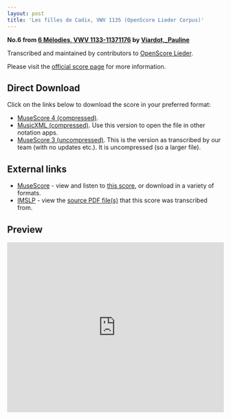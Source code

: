 ```yaml
---
layout: post
title: 'Les filles de Cadix, VWV 1135 (OpenScore Lieder Corpus)'
---
```


__No.6 from [6 Mélodies, VWV 1133-11371176](https://fourscoreandmore.org/openscore/lieder/Viardot,_Pauline/6_M%C3%A9lodies,_VWV_1133-11371176/) by [Viardot,_Pauline](https://fourscoreandmore.org/openscore/lieder/Viardot,_Pauline)__

Transcribed and maintained by contributors to [OpenScore Lieder].

Please visit the [official score page] for more information.

[official score page]: https://musescore.com/openscore-lieder-corpus/scores/5975897
[OpenScore Lieder]: https://musescore.com/openscore-lieder-corpus

## Direct Download

Click on the links below to download the score in your preferred format:
- [MuseScore 4 (compressed)](https://fourscoreandmore.org/openscore/lieder/Viardot,_Pauline/6_M%C3%A9lodies,_VWV_1133-11371176/6_Les_filles_de_Cadix,_VWV_1135.mscz).
- [MusicXML (compressed)](https://fourscoreandmore.org/openscore/lieder/Viardot,_Pauline/6_M%C3%A9lodies,_VWV_1133-11371176/6_Les_filles_de_Cadix,_VWV_1135.mxl). Use this version to open the file in other notation apps.
- [MuseScore 3 (uncompressed)](https://raw.githubusercontent.com/OpenScore/Lieder/refs/heads/main/scores/Viardot,_Pauline/6_M%C3%A9lodies,_VWV_1133-11371176/6_Les_filles_de_Cadix,_VWV_1135/lc5975897.mscx). This is the version as transcribed by our team (with no updates etc.). It is uncompressed (so a larger file).

## External links

- [MuseScore] - view and listen to [this score][MuseScore], or download in a variety of formats.
- [IMSLP] - view the [source PDF file(s)][IMSLP] that this score was transcribed from.

[MuseScore]: https://musescore.com/score/5975897
[IMSLP]: https://imslp.org/wiki/Special:ReverseLookup/580411

## Preview

<iframe width="100%" height="394" src="https://musescore.com/openscore-lieder-corpus/scores/5975897/embed" frameborder="0" allowfullscreen allow="autoplay; fullscreen"></iframe>
